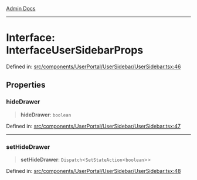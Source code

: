 [Admin Docs](/)

***

# Interface: InterfaceUserSidebarProps

Defined in: [src/components/UserPortal/UserSidebar/UserSidebar.tsx:46](https://github.com/PalisadoesFoundation/talawa-admin/blob/main/src/components/UserPortal/UserSidebar/UserSidebar.tsx#L46)

## Properties

### hideDrawer

> **hideDrawer**: `boolean`

Defined in: [src/components/UserPortal/UserSidebar/UserSidebar.tsx:47](https://github.com/PalisadoesFoundation/talawa-admin/blob/main/src/components/UserPortal/UserSidebar/UserSidebar.tsx#L47)

***

### setHideDrawer

> **setHideDrawer**: `Dispatch`\<`SetStateAction`\<`boolean`\>\>

Defined in: [src/components/UserPortal/UserSidebar/UserSidebar.tsx:48](https://github.com/PalisadoesFoundation/talawa-admin/blob/main/src/components/UserPortal/UserSidebar/UserSidebar.tsx#L48)
